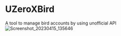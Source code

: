 # UZeroXBird
A tool to manage bird accounts by using unofficial API
![Screenshot_20230415_135646](https://user-images.githubusercontent.com/108195681/232245621-aeca17f8-fc96-4d5c-9daa-630ce974943f.png)


